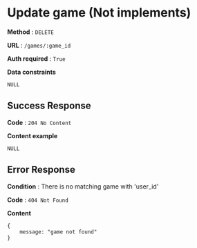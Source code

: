 # Update game (Not implements)

**Method** : `DELETE`

**URL** : `/games/:game_id`

**Auth required** : `True`

**Data constraints** 
```
NULL
```

## Success Response

**Code** : `204 No Content`

**Content example**
```
NULL
```

## Error Response

**Condition** : There is no matching game with 'user_id'

**Code** : `404 Not Found`

**Content**

```
{
    message: "game not found"
}
```